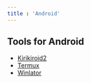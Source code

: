 ```yaml
---
title : 'Android'
---
```


## Tools for Android

* [Kirikiroid2](/android/kirikiroid2) 
* [Termux](/android/termux) 
* [Winlator](/android/winlator) 
